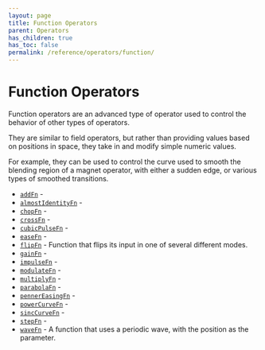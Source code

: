 ```yaml
---
layout: page
title: Function Operators
parent: Operators
has_children: true
has_toc: false
permalink: /reference/operators/function/
---
```


# Function Operators

Function operators are an advanced type of operator used to control the behavior of other types of operators.

They are similar to field operators, but rather than providing values based on positions in space, they take in and modify simple numeric values.

For example, they can be used to control the curve used to smooth the blending region of a magnet operator, with either a sudden edge, or various types of smoothed transitions.

* [`addFn`](addFn/) - 
* [`almostIdentityFn`](almostIdentityFn/) - 
* [`chopFn`](chopFn/) - 
* [`crossFn`](crossFn/) - 
* [`cubicPulseFn`](cubicPulseFn/) - 
* [`easeFn`](easeFn/) - 
* [`flipFn`](flipFn/) - Function that flips its input in one of several different modes.
* [`gainFn`](gainFn/) - 
* [`impulseFn`](impulseFn/) - 
* [`modulateFn`](modulateFn/) - 
* [`multiplyFn`](multiplyFn/) - 
* [`parabolaFn`](parabolaFn/) - 
* [`pennerEasingFn`](pennerEasingFn/) - 
* [`powerCurveFn`](powerCurveFn/) - 
* [`sincCurveFn`](sincCurveFn/) - 
* [`stepFn`](stepFn/) - 
* [`waveFn`](waveFn/) - A function that uses a periodic wave, with the position as the parameter.
